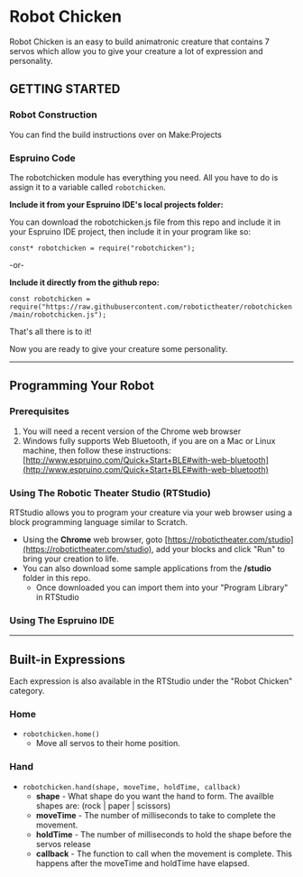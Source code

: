 # Robot Chicken

Robot Chicken is an easy to build animatronic creature that contains 7 servos which allow you to give your creature a lot of expression and personality. 

## GETTING STARTED

### Robot Construction
You can find the build instructions over on Make:Projects

### Espruino Code
The robotchicken module has everything you need. All you have to do is assign it to a variable called ```robotchicken```.

**Include it from your Espruino IDE's local projects folder:**

You can download the robotchicken.js file from this repo and include it in your Espruino IDE project, then include it in your program like so:

```const* robotchicken = require("robotchicken");```

-or-

**Include it directly from the github repo:**

```const robotchicken = require("https://raw.githubusercontent.com/robotictheater/robotchicken/main/robotchicken.js");```

That's all there is to it!

Now you are ready to give your creature some personality.

------------------------------

## Programming Your Robot

### Prerequisites

 1. You will need a recent version of the Chrome web browser
 2. Windows fully supports Web Bluetooth, if you are on a Mac or Linux machine, then follow these instructions: [http://www.espruino.com/Quick+Start+BLE#with-web-bluetooth](http://www.espruino.com/Quick+Start+BLE#with-web-bluetooth)

### Using The Robotic Theater Studio  (RTStudio)

RTStudio allows you to program your creature via your web browser using a block programming language similar to Scratch. 

  *  Using the **Chrome** web browser, goto [https://robotictheater.com/studio](https://robotictheater.com/studio), add your blocks and click "Run" to bring your creation to life. 
  *  You can also download some sample applications from the **/studio** folder in this repo.
     *  Once downloaded you can import them into your "Program Library" in RTStudio


### Using The Espruino IDE

-------------------------------

## Built-in Expressions

Each expression is also available in the RTStudio under the "Robot Chicken" category.

### Home
  *  ```robotchicken.home()```
     *  Move all servos to their home position.


### Hand
  *  ```robotchicken.hand(shape, moveTime, holdTime, callback)```
     *  **shape** - What shape do you want the hand to form. The availble shapes are: (rock  |  paper  |  scissors)
     *  **moveTime** - The number of milliseconds to take to complete the movement.
     *  **holdTime** - The number of milliseconds to hold the shape before the servos release
     *  **callback** - The function to call when the movement is complete.  This happens after the moveTime and holdTime have elapsed.
